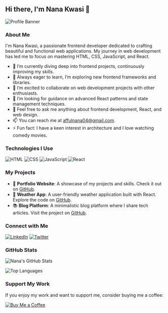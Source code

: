 ## Hi there, I'm Nana Kwasi 👋

![Profile Banner](https://your-image-link-here)

### About Me

I'm Nana Kwasi, a passionate frontend developer dedicated to crafting beautiful and functional web applications. My journey in web development has led me to focus on mastering HTML, CSS, JavaScript, and React.

- 🔭 I’m currently diving deep into frontend projects, continuously improving my skills.
- 🌱 Always eager to learn, I’m exploring new frontend frameworks and libraries.
- 👯 I’m excited to collaborate on web development projects with other enthusiasts.
- 🤔 I’m looking for guidance on advanced React patterns and state management techniques.
- 💬 Feel free to ask me anything about frontend development, React, and web design.
- 📫 You can reach me at [affulnana04@gmail.com](mailto:affulnana04@gmail.com).
- ⚡ Fun fact: I have a keen interest in architecture and I love watching comedy movies.

### Technologies I Use

![HTML](https://img.shields.io/badge/HTML5-E34F26?style=for-the-badge&logo=html5&logoColor=white)
![CSS](https://img.shields.io/badge/CSS3-1572B6?style=for-the-badge&logo=css3&logoColor=white)
![JavaScript](https://img.shields.io/badge/JavaScript-F7DF1E?style=for-the-badge&logo=javascript&logoColor=323330)
![React](https://img.shields.io/badge/React-61DAFB?style=for-the-badge&logo=react&logoColor=323330)

### My Projects

- 🌟 **Portfolio Website**: A showcase of my projects and skills. Check it out on [GitHub](https://github.com/your-username/portfolio).
- 🔧 **Weather App**: A user-friendly weather application built with React. Explore the code on [GitHub](https://github.com/your-username/weather-app).
- 📚 **Blog Platform**: A minimalistic blog platform where I share tech articles. Visit the project on [GitHub](https://github.com/your-username/blog-platform).

### Connect with Me

[![LinkedIn](https://img.shields.io/badge/LinkedIn-0077B5?style=for-the-badge&logo=linkedin&logoColor=white)](https://www.linkedin.com/in/your-profile)
[![Twitter](https://img.shields.io/badge/Twitter-1DA1F2?style=for-the-badge&logo=twitter&logoColor=white)](https://twitter.com/your-profile)

### GitHub Stats

![Nana's GitHub Stats](https://github-readme-stats.vercel.app/api?username=your-username&show_icons=true&theme=radical)

![Top Languages](https://github-readme-stats.vercel.app/api/top-langs/?username=your-username&layout=compact&theme=radical)

### Support My Work

If you enjoy my work and want to support me, consider buying me a coffee:

[![Buy Me a Coffee](https://img.shields.io/badge/Buy%20Me%20A%20Coffee-F7CA18?style=for-the-badge&logo=buy-me-a-coffee&logoColor=black)](https://www.buymeacoffee.com/your-username)
